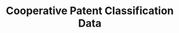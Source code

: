 ---
bigquery: https://console.cloud.google.com/bigquery?p=patents-public-data&d=cpc&page=dataset
citation: '“Cooperative Patent Classification” by the EPO and USPTO, for public use. '
contributors: EPO, USPTO
cost: None
description: Cooperative Patent Classification Data contains the scheme and definitions
  of the Cooperative Patent Classification system for classifying patent documents.
  The CPC is the result of a partnership between the EPO and the USPTO in their joint
  effort to develop a common, internationally compatible classification system for
  technical documents, in particular patent publications, which will be used by both
  offices in the patent granting process
documentation: https://www.cooperativepatentclassification.org/cpcSchemeAndDefinitions
last_edit: Mon, 04 Apr 2022 19:07:06 GMT
location: https://www.cooperativepatentclassification.org/index
maintained_by: USPTO, EPO
schema_fields: '[''child_groups'', ''notAllocatable'', ''titleFull'', ''level'', ''symbol'',
  ''titlePart'', ''synonyms'', ''children'', ''breakdownCode'', ''glossary'', ''informative_references'',
  ''dateRevised'', ''title_full'', ''limitingReferences'', ''limiting_references'',
  ''ipcConcordant'', ''residual_references'', ''applicationReferences'', ''residualReferences'',
  ''breakdown_code'', ''informativeReferences'', ''childGroups'', ''date_revised'',
  ''status'', ''parents'', ''sizeCache'', ''definition'', ''title_part'', ''application_references'',
  ''not_allocatable'', ''additional_only'', ''ipc_concordant'']'
shortname: cooperative_patent_classification
tags:
- patents
- science
title: Cooperative Patent Classification Data
uuid: 984374a7-16e9-4b35-9445-458daceb01bf
---